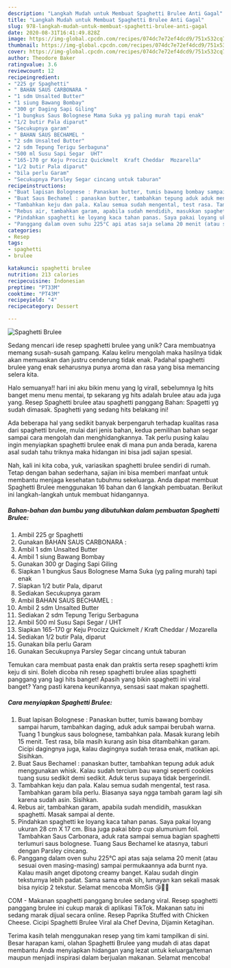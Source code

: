 ```yaml
---
description: "Langkah Mudah untuk Membuat Spaghetti Brulee Anti Gagal"
title: "Langkah Mudah untuk Membuat Spaghetti Brulee Anti Gagal"
slug: 978-langkah-mudah-untuk-membuat-spaghetti-brulee-anti-gagal
date: 2020-08-31T16:41:49.828Z
image: https://img-global.cpcdn.com/recipes/074dc7e72ef4dcd9/751x532cq70/spaghetti-brulee-foto-resep-utama.jpg
thumbnail: https://img-global.cpcdn.com/recipes/074dc7e72ef4dcd9/751x532cq70/spaghetti-brulee-foto-resep-utama.jpg
cover: https://img-global.cpcdn.com/recipes/074dc7e72ef4dcd9/751x532cq70/spaghetti-brulee-foto-resep-utama.jpg
author: Theodore Baker
ratingvalue: 3.6
reviewcount: 12
recipeingredient:
- "225 gr Spaghetti"
- " BAHAN SAUS CARBONARA "
- "1 sdm Unsalted Butter"
- "1 siung Bawang Bombay"
- "300 gr Daging Sapi Giling"
- "1 bungkus Saus Bolognese Mama Suka yg paling murah tapi enak"
- "1/2 butir Pala diparut"
- "Secukupnya garam"
- " BAHAN SAUS BECHAMEL "
- "2 sdm Unsalted Butter"
- "2 sdm Tepung Terigu Serbaguna"
- "500 ml Susu Sapi Segar  UHT"
- "165-170 gr Keju Procizz Quickmelt  Kraft Cheddar  Mozarella"
- "1/2 butir Pala diparut"
- "bila perlu Garam"
- "Secukupnya Parsley Segar cincang untuk taburan"
recipeinstructions:
- "Buat lapisan Bolognese : Panaskan butter, tumis bawang bombay sampai harum, tambahkan daging, aduk aduk sampai berubah warna. Tuang 1 bungkus saus bolognese, tambahkan pala. Masak kurang lebih 15 menit. Test rasa, bila masih kurang asin bisa ditambahkan garam. Cicipi dagingnya juga, kalau dagingnya sudah terasa enak, matikan api. Sisihkan."
- "Buat Saus Bechamel : panaskan butter, tambahkan tepung aduk aduk menggunakan whisk. Kalau sudah tercium bau wangi seperti cookies tuang susu sedikit demi sedikit. Aduk terus supaya tidak bergerindil."
- "Tambahkan keju dan pala. Kalau semua sudah mengental, test rasa. Tambahkan garam bila perlu. Biasanya saya ngga tambah garam lagi sih karena sudah asin. Sisihkan."
- "Rebus air, tambahkan garam, apabila sudah mendidih, masukkan spaghetti. Masak sampai al dente."
- "Pindahkan spaghetti ke loyang kaca tahan panas. Saya pakai loyang ukuran 28 cm X 17 cm. Bisa juga pakai bbrp cup alumunium foil. Tambahkan Saus Carbonara, aduk rata sampai semua bagian spaghetti terlumuri saus bolognese. Tuang Saus Bechamel ke atasnya, taburi dengan Parsley cincang."
- "Panggang dalam oven suhu 225°C api atas saja selama 20 menit (atau sesuai oven masing-masing) sampai permukaannya ada burnt nya. Kalau masih anget dipotong creamy banget. Kalau sudah dingin teksturnya lebih padat. Sama sama enak sih, lumayan kan sekali masak bisa nyicip 2 tekstur. Selamat mencoba MomSis 😘🥰🙏"
categories:
- Resep
tags:
- spaghetti
- brulee

katakunci: spaghetti brulee 
nutrition: 213 calories
recipecuisine: Indonesian
preptime: "PT33M"
cooktime: "PT43M"
recipeyield: "4"
recipecategory: Dessert

---
```



![Spaghetti Brulee](https://img-global.cpcdn.com/recipes/074dc7e72ef4dcd9/751x532cq70/spaghetti-brulee-foto-resep-utama.jpg)

Sedang mencari ide resep spaghetti brulee yang unik? Cara membuatnya memang susah-susah gampang. Kalau keliru mengolah maka hasilnya tidak akan memuaskan dan justru cenderung tidak enak. Padahal spaghetti brulee yang enak seharusnya punya aroma dan rasa yang bisa memancing selera kita.

Halo semuanya!! hari ini aku bikin menu yang lg virall, sebelumnya lg hits banget menu menu mentai, tp sekarang yg hits adalah brulee atau ada juga yang. Resep Spaghetti brulee atau spaghetti panggang Bahan: Spagetti yg sudah dimasak. Spaghetti yang sedang hits belakang ini!

Ada beberapa hal yang sedikit banyak berpengaruh terhadap kualitas rasa dari spaghetti brulee, mulai dari jenis bahan, kedua pemilihan bahan segar sampai cara mengolah dan menghidangkannya. Tak perlu pusing kalau ingin menyiapkan spaghetti brulee enak di mana pun anda berada, karena asal sudah tahu triknya maka hidangan ini bisa jadi sajian spesial.


Nah, kali ini kita coba, yuk, variasikan spaghetti brulee sendiri di rumah. Tetap dengan bahan sederhana, sajian ini bisa memberi manfaat untuk membantu menjaga kesehatan tubuhmu sekeluarga. Anda dapat membuat Spaghetti Brulee menggunakan 16 bahan dan 6 langkah pembuatan. Berikut ini langkah-langkah untuk membuat hidangannya.

<!--inarticleads1-->

##### Bahan-bahan dan bumbu yang dibutuhkan dalam pembuatan Spaghetti Brulee:

1. Ambil 225 gr Spaghetti
1. Gunakan  BAHAN SAUS CARBONARA :
1. Ambil 1 sdm Unsalted Butter
1. Ambil 1 siung Bawang Bombay
1. Gunakan 300 gr Daging Sapi Giling
1. Siapkan 1 bungkus Saus Bolognese Mama Suka (yg paling murah) tapi enak
1. Siapkan 1/2 butir Pala, diparut
1. Sediakan Secukupnya garam
1. Ambil  BAHAN SAUS BECHAMEL :
1. Ambil 2 sdm Unsalted Butter
1. Sediakan 2 sdm Tepung Terigu Serbaguna
1. Ambil 500 ml Susu Sapi Segar / UHT
1. Siapkan 165-170 gr Keju Procizz Quickmelt / Kraft Cheddar / Mozarella
1. Sediakan 1/2 butir Pala, diparut
1. Gunakan bila perlu Garam
1. Gunakan Secukupnya Parsley Segar cincang untuk taburan


Temukan cara membuat pasta enak dan praktis serta resep spaghetti krim keju di sini. Boleh dicoba nih resep spaghetti brulee alias spaghetti panggang yang lagi hits banget! Apasih yang bikin spaghetti ini viral banget? Yang pasti karena keunikannya, sensasi saat makan spaghetti. 

<!--inarticleads2-->

##### Cara menyiapkan Spaghetti Brulee:

1. Buat lapisan Bolognese : Panaskan butter, tumis bawang bombay sampai harum, tambahkan daging, aduk aduk sampai berubah warna. Tuang 1 bungkus saus bolognese, tambahkan pala. Masak kurang lebih 15 menit. Test rasa, bila masih kurang asin bisa ditambahkan garam. Cicipi dagingnya juga, kalau dagingnya sudah terasa enak, matikan api. Sisihkan.
1. Buat Saus Bechamel : panaskan butter, tambahkan tepung aduk aduk menggunakan whisk. Kalau sudah tercium bau wangi seperti cookies tuang susu sedikit demi sedikit. Aduk terus supaya tidak bergerindil.
1. Tambahkan keju dan pala. Kalau semua sudah mengental, test rasa. Tambahkan garam bila perlu. Biasanya saya ngga tambah garam lagi sih karena sudah asin. Sisihkan.
1. Rebus air, tambahkan garam, apabila sudah mendidih, masukkan spaghetti. Masak sampai al dente.
1. Pindahkan spaghetti ke loyang kaca tahan panas. Saya pakai loyang ukuran 28 cm X 17 cm. Bisa juga pakai bbrp cup alumunium foil. Tambahkan Saus Carbonara, aduk rata sampai semua bagian spaghetti terlumuri saus bolognese. Tuang Saus Bechamel ke atasnya, taburi dengan Parsley cincang.
1. Panggang dalam oven suhu 225°C api atas saja selama 20 menit (atau sesuai oven masing-masing) sampai permukaannya ada burnt nya. Kalau masih anget dipotong creamy banget. Kalau sudah dingin teksturnya lebih padat. Sama sama enak sih, lumayan kan sekali masak bisa nyicip 2 tekstur. Selamat mencoba MomSis 😘🥰🙏


COM - Makanan spaghetti panggang brulee sedang viral. Resep spaghetti panggang brulee ini cukup marak di aplikasi TikTok. Makanan satu ini sedang marak dijual secara online. Resep Paprika Stuffed with Chicken Cheese. Cicipi Spaghetti Brulee Viral ala Chef Devina, Dijamin Ketagihan. 

Terima kasih telah menggunakan resep yang tim kami tampilkan di sini. Besar harapan kami, olahan Spaghetti Brulee yang mudah di atas dapat membantu Anda menyiapkan hidangan yang lezat untuk keluarga/teman maupun menjadi inspirasi dalam berjualan makanan. Selamat mencoba!
